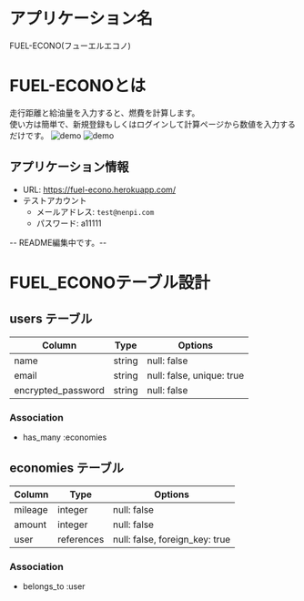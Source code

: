 # アプリケーション名
FUEL-ECONO(フューエルエコノ)

# FUEL-ECONOとは
走行距離と給油量を入力すると、燃費を計算します。<br>
使い方は簡単で、新規登録もしくはログインして計算ページから数値を入力するだけです。
![demo](https://gyazo.com/ac0c65a1e9e95703af5fd7e9ce85edc4/raw)
![demo](https://gyazo.com/10da83aa64d7112e13d0ec3ccdf9c52b/raw)

## アプリケーション情報
- URL: https://fuel-econo.herokuapp.com/<br>
- テストアカウント
  - メールアドレス: `test@nenpi.com`
  - パスワード: a11111

-- README編集中です。--



# FUEL_ECONOテーブル設計

## users テーブル

| Column             | Type   | Options                   |
| ------------------ | ------ | ------------------------- |
| name               | string | null: false               |
| email              | string | null: false, unique: true |
| encrypted_password | string | null: false               |

### Association

- has_many :economies


## economies テーブル

| Column  | Type       | Options                        |
| ------- | ---------- | ------------------------------ |
| mileage | integer    | null: false                    |
| amount  | integer    | null: false                    |
| user    | references | null: false, foreign_key: true |

### Association

- belongs_to :user
